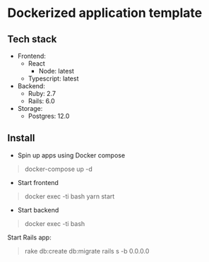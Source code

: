 # Dockerized application template

## Tech stack

- Frontend:
  - React
    - Node: latest
  - Typescript: latest
- Backend:
  - Ruby: 2.7
  - Rails: 6.0
- Storage:
  - Postgres: 12.0

## Install

- Spin up apps using Docker compose

> docker-compose up -d

- Start frontend

> docker exec -ti <frontend-app-container> bash
> yarn start

- Start backend

> docker exec -ti <backend-app-container> bash

Start Rails app:

> rake db:create db:migrate
> rails s -b 0.0.0.0
